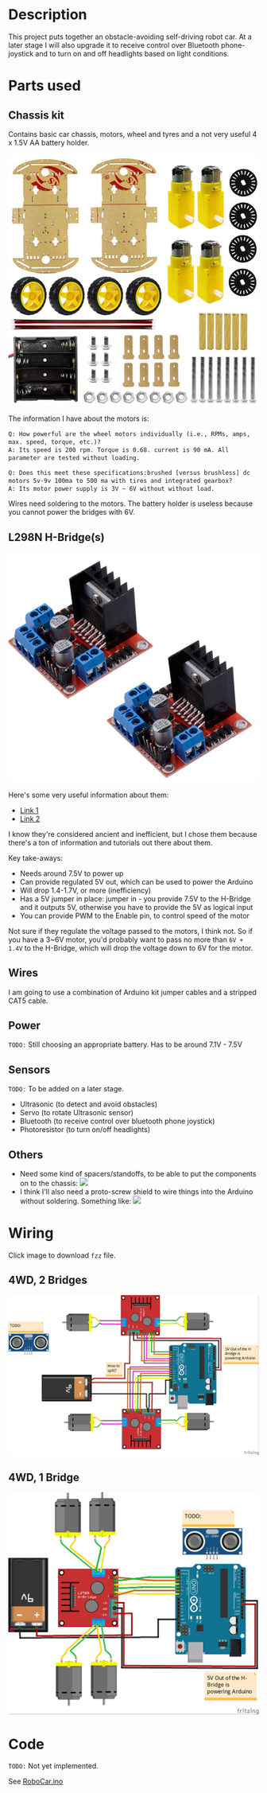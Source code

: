 # Description
This project puts together an obstacle-avoiding self-driving robot car. At a later stage I will also upgrade it to receive control over Bluetooth phone-joystick and to turn on and off headlights based on light conditions.

# Parts used
## Chassis kit
Contains basic car chassis, motors, wheel and tyres and a not very useful 4 x 1.5V AA battery holder.

![Chassis kit](img/chassis_kit.jpg)

The information I have about the motors is:

```
Q: How powerful are the wheel motors individually (i.e., RPMs, amps, max. speed, torque, etc.)?
A: Its speed is 200 rpm. Torque is 0.68. current is 90 mA. All parameter are tested without loading.
```

```
Q: Does this meet these specifications:brushed [versus brushless] dc motors 5v-9v 100ma to 500 ma with tires and integrated gearbox?
A: Its motor power supply is 3V ~ 6V without without load.
```

Wires need soldering to the motors. The battery holder is useless because you cannot power the bridges with 6V.

## L298N H-Bridge(s)
![L298N](img/HBridges.jpg)

Here's some very useful information about them:
- [Link 1](https://dronebotworkshop.com/dc-motors-l298n-h-bridge/)
- [Link 2](https://www.14core.com/wiring-driving-the-l298n-h-bridge-on-2-to-4-dc-motors/)

I know they're considered ancient and inefficient, but I chose them because there's a ton of information and tutorials out there about them.

Key take-aways:
- Needs around 7.5V to power up
- Can provide regulated 5V out, which can be used to power the Arduino
- Will drop 1.4-1.7V, or more (inefficiency)
- Has a 5V jumper in place: jumper in - you provide 7.5V to the H-Bridge and it outputs 5V, otherwise you have to provide the 5V as logical input
- You can provide PWM to the Enable pin, to control speed of the motor

Not sure if they regulate the voltage passed to the motors, I think not. So if you have a 3~6V motor, you'd probably want to pass no more than `6V + 1.4V` to the H-Bridge, which will drop the voltage down to 6V for the motor.

## Wires
I am going to use a combination of Arduino kit jumper cables and a stripped CAT5 cable.

## Power
`TODO:` Still choosing an appropriate battery. Has to be around 7.1V - 7.5V

## Sensors
`TODO:` To be added on a later stage.
- Ultrasonic (to detect and avoid obstacles)
- Servo (to rotate Ultrasonic sensor)
- Bluetooth (to receive control over bluetooth phone joystick)
- Photoresistor (to turn on/off headlights)

## Others
- Need some kind of spacers/standoffs, to be able to put the components on to the chassis:
![](https://cdn.shopify.com/s/files/1/0773/7087/products/919189454d943389893.jpeg?v=1442435381)
- I think I'll also need a proto-screw shield to wire things into the Arduino without soldering. Something like:
![](https://cdn-shop.adafruit.com/970x728/196-02.jpg)

# Wiring
Click image to download `fzz` file.

## 4WD, 2 Bridges
[![4WD, 2 Bridges](img/ObstacleCar_2_Bridges_4wd.jpg)](ObstacleCar_2_Bridges_4wd.fzz)

## 4WD, 1 Bridge
[![4WD, 1 Bridge](img/ObstacleCar_1_Bridge_4wd.jpg)](ObstacleCar_1_Bridge_4wd.fzz)

# Code
`TODO:` Not yet implemented.

See [RoboCar.ino](../RoboCar.ino)
